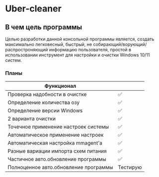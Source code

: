 # Uber-cleaner
## В чем цель программы
Целью разработки данной консольной программы является, создать максимально легковесный, быстрый, не собирающий/ворующий/распростроняющий информацию пользователя, простой в использовании инструмент для настройки и очистки Windows 10/11 систем.
### Планы
|Функционал                            |     |
|--------------------------------------|-----|
| Проверка надобности в очистке        | ✅  |
| Определение количества озу           | ✅  |
| Определение версии Windows           | ✅  |
| 2 варианта очистки                   | ✅  |
| Точечное применение настроек системы | ✅  |
| Автоматическое применение настроек   | ✅  |
| Автоматическая настройка mmagent'а   | ✅  |
| Разные вариации импорта схем питания | ✅  |
| Частичное авто.обновление программы  | ✅  |
| Полноценное авто.обновление программы| Тестирую |

